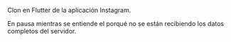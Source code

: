 Clon en Flutter de la aplicación Instagram.

En pausa mientras se entiende el porqué no se están recibiendo los datos completos del servidor.
